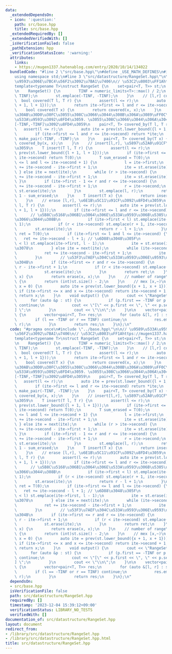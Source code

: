 ```yaml
---
data:
  _extendedDependsOn:
  - icon: ':question:'
    path: src/base.hpp
    title: src/base.hpp
  _extendedRequiredBy: []
  _extendedVerifiedWith: []
  _isVerificationFailed: false
  _pathExtension: hpp
  _verificationStatusIcon: ':warning:'
  attributes:
    links:
    - https://mugen1337.hatenablog.com/entry/2020/10/14/134022
  bundledCode: "#line 2 \"src/base.hpp\"\n#define _USE_MATH_DEFINES\n#include <bits/stdc++.h>\n\
    using namespace std;\n#line 3 \"src/datastructure/RangeSet.hpp\"\n\n// \u9589\u533A\
    \u9593\u306E\u7BC4\u56F2\u3092\u7BA1\u7406\n// \u53C2\u8003\uFF1Ahttps://mugen1337.hatenablog.com/entry/2020/10/14/134022\n\
    template<typename T>\nstruct RangeSet {\n    set<pair<T, T>> st;\n    T TINF;\n\
    \n    RangeSet() {\n        TINF = numeric_limits<T>::max() / 2;\n        st.emplace(TINF,\
    \ TINF);\n        st.emplace(-TINF, -TINF);\n    }\n    // [l,r] covered?\n  \
    \  bool covered(T l, T r) {\n        assert(l <= r);\n        auto ite = prev(st.lower_bound({l\
    \ + 1, l + 1}));\n        return ite->first <= l and r <= ite->second;\n    }\n\
    \    bool covered(T x) {\n        return covered(x, x);\n    }\n    // [l,r]\u304C\
    \u30AB\u30D0\u30FC\u3055\u308C\u3066\u3044\u308B\u306A\u3089\uFF0C\u305D\u306E\
    \u533A\u9593\u3092\u8FD4\u3059. \u3055\u308C\u3066\u3044\u306A\u3044\u306A\u3089\
    [-TINF,-TINF]\u3092\u8FD4\u3059\n    pair<T, T> covered_by(T l, T r) {\n     \
    \   assert(l <= r);\n        auto ite = prev(st.lower_bound({l + 1, l + 1}));\n\
    \        if (ite->first <= l and r <= ite->second) return *ite;\n        return\
    \ make_pair(-TINF, -TINF);\n    }\n    pair<T, T> covered_by(T x) {\n        return\
    \ covered_by(x, x);\n    }\n    // insert[l,r], \u5897\u52A0\u91CF\u3092\u8FD4\
    \u3059\n    T insert(T l, T r) {\n        assert(l <= r);\n        auto ite =\
    \ prev(st.lower_bound({l + 1, l + 1}));\n        if (ite->first <= l and r <=\
    \ ite->second) return T(0);\n        T sum_erased = T(0);\n        if (ite->first\
    \ <= l and l <= ite->second + 1) {\n            l = ite->first;\n            sum_erased\
    \ += ite->second - ite->first + 1;\n            ite = st.erase(ite);\n       \
    \ } else ite = next(ite);\n        while (r > ite->second) {\n            sum_erased\
    \ += ite->second - ite->first + 1;\n            ite = st.erase(ite);\n       \
    \ }\n        if (ite->first - 1 <= r and r <= ite->second) {\n            sum_erased\
    \ += ite->second - ite->first + 1;\n            r = ite->second;\n           \
    \ st.erase(ite);\n        }\n        st.emplace(l, r);\n        return r - l +\
    \ 1 - sum_erased;\n    }\n    T insert(T x) {\n        return insert(x, x);\n\
    \    }\n    // erase [l,r], \u6E1B\u5C11\u91CF\u3092\u8FD4\u3059\n    T erase(T\
    \ l, T r) {\n        assert(l <= r);\n        auto ite = prev(st.lower_bound({l\
    \ + 1, l + 1}));\n        if (ite->first <= l and r <= ite->second) {\n      \
    \      // \u5B8C\u5168\u306B1\u3064\u306E\u533A\u9593\u306B\u5305\u542B\u3055\u308C\
    \u3066\u3044\u308B\n            if (ite->first < l) st.emplace(ite->first, l -\
    \ 1);\n            if (r < ite->second) st.emplace(r + 1, ite->second);\n    \
    \        st.erase(ite);\n            return r - l + 1;\n        }\n\n        T\
    \ ret = T(0);\n        if (ite->first <= l and l <= ite->second) {\n         \
    \   ret += ite->second - l + 1; // \u6D88\u3048\u305F\n            if (ite->first\
    \ < l) st.emplace(ite->first, l - 1);\n            ite = st.erase(ite); // \u6B21\
    \u3078\n        } else ite = next(ite);\n        while (ite->second <= r) {\n\
    \            ret += ite->second - ite->first + 1;\n            ite = st.erase(ite);\n\
    \        }\n        // \u53F3\u7AEF\u304C\u533A\u9593\u306E\u9593\u306B\u3042\u308B\
    \u304B\n        if (ite->first <= r and r <= ite->second) {\n            ret +=\
    \ r - ite->first + 1;\n            if (r < ite->second) st.emplace(r + 1, ite->second);\n\
    \            st.erase(ite);\n        }\n        return ret;\n    }\n    T erase(T\
    \ x) {\n        return erase(x, x);\n    }\n    // number of range\n    int size()\
    \ {\n        return (int)st.size() - 2;\n    }\n    // mex [x,~)\n    T mex(T\
    \ x = 0) {\n        auto ite = prev(st.lower_bound({x + 1, x + 1}));\n       \
    \ if (ite->first <= x and x <= ite->second) return ite->second + 1;\n        else\
    \ return x;\n    }\n    void output() {\n        cout << \"RangeSet : \";\n  \
    \      for (auto &p : st) {\n            if (p.first == -TINF or p.second == TINF)\
    \ continue;\n            cout << \"[\" << p.first << \", \" << p.second << \"\
    ] \";\n        }\n        cout << \"\\n\";\n    }\n\n    vector<pair<T, T>> get_ranges()\
    \ {\n        vector<pair<T, T>> res;\n        for (auto &[l, r] : st) {\n    \
    \        if (l == -TINF or r == TINF) continue;\n            res.emplace_back(l,\
    \ r);\n        }\n        return res;\n    }\n};\n"
  code: "#pragma once\n#include \"../base.hpp\"\n\n// \u9589\u533A\u9593\u306E\u7BC4\
    \u56F2\u3092\u7BA1\u7406\n// \u53C2\u8003\uFF1Ahttps://mugen1337.hatenablog.com/entry/2020/10/14/134022\n\
    template<typename T>\nstruct RangeSet {\n    set<pair<T, T>> st;\n    T TINF;\n\
    \n    RangeSet() {\n        TINF = numeric_limits<T>::max() / 2;\n        st.emplace(TINF,\
    \ TINF);\n        st.emplace(-TINF, -TINF);\n    }\n    // [l,r] covered?\n  \
    \  bool covered(T l, T r) {\n        assert(l <= r);\n        auto ite = prev(st.lower_bound({l\
    \ + 1, l + 1}));\n        return ite->first <= l and r <= ite->second;\n    }\n\
    \    bool covered(T x) {\n        return covered(x, x);\n    }\n    // [l,r]\u304C\
    \u30AB\u30D0\u30FC\u3055\u308C\u3066\u3044\u308B\u306A\u3089\uFF0C\u305D\u306E\
    \u533A\u9593\u3092\u8FD4\u3059. \u3055\u308C\u3066\u3044\u306A\u3044\u306A\u3089\
    [-TINF,-TINF]\u3092\u8FD4\u3059\n    pair<T, T> covered_by(T l, T r) {\n     \
    \   assert(l <= r);\n        auto ite = prev(st.lower_bound({l + 1, l + 1}));\n\
    \        if (ite->first <= l and r <= ite->second) return *ite;\n        return\
    \ make_pair(-TINF, -TINF);\n    }\n    pair<T, T> covered_by(T x) {\n        return\
    \ covered_by(x, x);\n    }\n    // insert[l,r], \u5897\u52A0\u91CF\u3092\u8FD4\
    \u3059\n    T insert(T l, T r) {\n        assert(l <= r);\n        auto ite =\
    \ prev(st.lower_bound({l + 1, l + 1}));\n        if (ite->first <= l and r <=\
    \ ite->second) return T(0);\n        T sum_erased = T(0);\n        if (ite->first\
    \ <= l and l <= ite->second + 1) {\n            l = ite->first;\n            sum_erased\
    \ += ite->second - ite->first + 1;\n            ite = st.erase(ite);\n       \
    \ } else ite = next(ite);\n        while (r > ite->second) {\n            sum_erased\
    \ += ite->second - ite->first + 1;\n            ite = st.erase(ite);\n       \
    \ }\n        if (ite->first - 1 <= r and r <= ite->second) {\n            sum_erased\
    \ += ite->second - ite->first + 1;\n            r = ite->second;\n           \
    \ st.erase(ite);\n        }\n        st.emplace(l, r);\n        return r - l +\
    \ 1 - sum_erased;\n    }\n    T insert(T x) {\n        return insert(x, x);\n\
    \    }\n    // erase [l,r], \u6E1B\u5C11\u91CF\u3092\u8FD4\u3059\n    T erase(T\
    \ l, T r) {\n        assert(l <= r);\n        auto ite = prev(st.lower_bound({l\
    \ + 1, l + 1}));\n        if (ite->first <= l and r <= ite->second) {\n      \
    \      // \u5B8C\u5168\u306B1\u3064\u306E\u533A\u9593\u306B\u5305\u542B\u3055\u308C\
    \u3066\u3044\u308B\n            if (ite->first < l) st.emplace(ite->first, l -\
    \ 1);\n            if (r < ite->second) st.emplace(r + 1, ite->second);\n    \
    \        st.erase(ite);\n            return r - l + 1;\n        }\n\n        T\
    \ ret = T(0);\n        if (ite->first <= l and l <= ite->second) {\n         \
    \   ret += ite->second - l + 1; // \u6D88\u3048\u305F\n            if (ite->first\
    \ < l) st.emplace(ite->first, l - 1);\n            ite = st.erase(ite); // \u6B21\
    \u3078\n        } else ite = next(ite);\n        while (ite->second <= r) {\n\
    \            ret += ite->second - ite->first + 1;\n            ite = st.erase(ite);\n\
    \        }\n        // \u53F3\u7AEF\u304C\u533A\u9593\u306E\u9593\u306B\u3042\u308B\
    \u304B\n        if (ite->first <= r and r <= ite->second) {\n            ret +=\
    \ r - ite->first + 1;\n            if (r < ite->second) st.emplace(r + 1, ite->second);\n\
    \            st.erase(ite);\n        }\n        return ret;\n    }\n    T erase(T\
    \ x) {\n        return erase(x, x);\n    }\n    // number of range\n    int size()\
    \ {\n        return (int)st.size() - 2;\n    }\n    // mex [x,~)\n    T mex(T\
    \ x = 0) {\n        auto ite = prev(st.lower_bound({x + 1, x + 1}));\n       \
    \ if (ite->first <= x and x <= ite->second) return ite->second + 1;\n        else\
    \ return x;\n    }\n    void output() {\n        cout << \"RangeSet : \";\n  \
    \      for (auto &p : st) {\n            if (p.first == -TINF or p.second == TINF)\
    \ continue;\n            cout << \"[\" << p.first << \", \" << p.second << \"\
    ] \";\n        }\n        cout << \"\\n\";\n    }\n\n    vector<pair<T, T>> get_ranges()\
    \ {\n        vector<pair<T, T>> res;\n        for (auto &[l, r] : st) {\n    \
    \        if (l == -TINF or r == TINF) continue;\n            res.emplace_back(l,\
    \ r);\n        }\n        return res;\n    }\n};\n"
  dependsOn:
  - src/base.hpp
  isVerificationFile: false
  path: src/datastructure/RangeSet.hpp
  requiredBy: []
  timestamp: '2023-12-04 15:39:12+09:00'
  verificationStatus: LIBRARY_NO_TESTS
  verifiedWith: []
documentation_of: src/datastructure/RangeSet.hpp
layout: document
redirect_from:
- /library/src/datastructure/RangeSet.hpp
- /library/src/datastructure/RangeSet.hpp.html
title: src/datastructure/RangeSet.hpp
---
```

